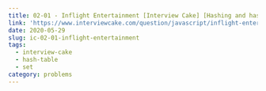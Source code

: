 ```yaml
---
title: 02-01 - Inflight Entertainment [Interview Cake] [Hashing and hash tables]
link: 'https://www.interviewcake.com/question/javascript/inflight-entertainment?course=fc1&section=hashing-and-hash-tables'
date: 2020-05-29
slug: ic-02-01-inflight-entertainment
tags:
  - interview-cake
  - hash-table
  - set
category: problems
---
```


<!-- embed:2.01_inflight_entertainment.js -->
